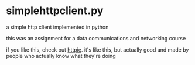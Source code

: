 # simplehttpclient.py
a simple http client implemented in python

this was an assignment for a data communications and networking course

if you like this, check out [httpie](https://httpie.org/). it's like this, but actually good and made by people who actually know what they're doing
